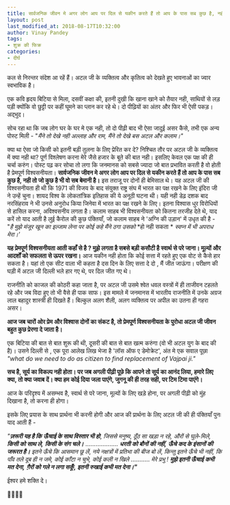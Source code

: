 ```yaml
---
title: सार्वजनिक जीवन मे अगर लोग आप पर दिल से यकीन करते हैं तो आप के पास सब कुछ है, नही तो जो कुछ है भी वो सब बेमानी है।
layout: post
last_modified_at: 2018-08-17T10:32:00
author: Vinay Pandey
tags:
- शुक्र की फिक्र
categories:
- दीर्घ
---
```

कल से निरन्तर संदेश आ रहें हैं।
अटल जी के व्यक्तित्व और कृतित्व को देखते हुए भावनाओं का ज्वार स्वभाविक है। 

एक कवि हृदय बिटिया से मिला, दसवीं कक्षा की, इतनी दुखी कि खाना खाने को तैयार नही, साथियों से लड़ पड़ी क्योंकि वो छुट्टी पर कहीं घूमने का प्लान कर रहे थे। दो पीढ़ियों का अंतर और फिर भी ऐसी पकड़। अद्भुद। 

सोच रहा था कि जब लोग घर के घर मे एक नही, तो दो पीढ़ी बाद भी ऐसा जादुई असर कैसे, तभी
एक अन्य पोस्ट मिली -
"*मैंने तो देखे नही अल्लाह और राम,*
*मैंने तो देखे बस अटल और कलाम।"*

क्या था ऐसा जो किसी को इतनी बड़ी तुलना के लिए प्रेरित कर दे? निश्चित तौर पर अटल जी के व्यक्तित्व में क्या नही था?  पूर्ण विश्लेषण करना मेरे जैसे हजार के बूते की बात नही। इसलिए केवल एक पक्ष की ही चर्चा करुंग।  पोस्ट पढ़ कर सोचा तो लगा कि जनमानस को सबसे ज्यादा जो बात प्रभावित करती है वो होती है प्रेमपूर्ण विश्वसनीयता। **सार्वजनिक जीवन मे अगर लोग आप पर दिल से यकीन करते हैं तो आप के पास सब कुछ है, नही तो जो कुछ है भी वो सब बेमानी है।**
 इस तराजू पर दोनों ही बेमिसाल थे। यह अटल जी की विश्वसनीयता ही थी कि 1971 की विजय के बाद संयुक्त राष्ट्र संघ में भारत का पक्ष रखने के लिए इंदिरा जी ने उन्हें चुना। शायद विश्व के लोकतांत्रिक इतिहास की ये अनूठी घटना थी। यही नही डेढ़ दशक बाद नरसिंहराव ने भी उनसे अनुरोध किया जिनेवा में भारत का पक्ष रखने के लिए। इतना विश्वास धुर विरोधियों से हासिल करना,  अविश्वसनीय लगता है। कलाम साहब भी 
विश्वसनीयता को कितना तरजीह देते थे, याद करें तो याद आती है लुई कैरोल की कुछ पंक्तियाँ, जो कलाम साहब ने  'अग्नि की उड़ान' में उधृत की है -
"*है मुझे मंजूर*
*खून का इल्जाम लेना*
*पर कोई कहे*
*मैंने ठगा उसको*
*हो नही सकता *
*स्वप्न में भी अपराध मेरा।'*

**यह प्रेमपूर्ण विश्वसनीयता आती कहाँ से है ? मुझे लगता है सबसे बड़ी कसौटी है स्वार्थ से परे जाना। मूल्यों और आदर्शों को सफलता से ऊपर रखना।** आज यकीन नही होता कि कोई सत्ता में रहते हुए एक वोट से कैसे हार सकता है। यहां तो एक सीट वाला भी कहता है दस दिन के लिए सत्ता दे दो , मैं जीत जाऊंगा। परीक्षण की घड़ी में  अटल जी दिल्ली भले हार गए थे, पर दिल जीत गए थे। 

राजनीति को काजल की कोठरी कहा जाता है, पर अटल जी उसमे श्वेत धवल वस्त्रों में ही ताजीवन टहलते रहे और जब विदा हुए तो भी वैसे ही पाक साफ। इस मामले में जनमानस में भारतीय राजनीति में उनके अग्रज लाल बहादुर शास्त्री ही दिखते हैं। बिल्कुल अलग शैली, अलग व्यक्तित्व पर अपील का उतना ही गहरा असर। 

**आज जब चारों ओर प्रेम और  विश्वास दोनों का संकट है, तो प्रेमपूर्ण विश्वसनीयता के पुरोधा अटल जी जीवन बहुत कुछ प्रेरणा दे जाता है।**

एक बिटिया की बात से बात शुरू की थी, दूसरी की बात से बात खत्म करुंगा (वो भी अटल युग के बाद की है)। उसने दिल्ली से , एक पूरा आलेख लिख भेजा है 'लॉस ऑफ ए डेमोक्रेट', अंत मे एक सवाल पूछा *"what do we need to do as citizen to find replacement of Vajpai ji."* 

**सच है, सूर्य का विकल्प नही होता। पर जब अगली पीढ़ी पूछे कि आपने तो सूर्य का आनंद लिया, हमारे लिए क्या, तो क्या जवाब दें। क्या हम कोई दिया जला पाएंगे, जुगनू की ही तरह सही, पर टिम टिमा पाएंगे।** 

आज के परिदृश्य में असम्भव है, स्वार्थ से परे जाना, मूल्यों के लिए खड़े होना, पर अगली पीढ़ी को मुंह दिखाना है, तो करना ही होगा। 

इसके लिए प्रयास के साथ प्रार्थना भी करनी होगी और आज की प्रार्थना के लिए अटल जी की ही पंक्तियाँ पुनः याद आती हैं -

*"**ज़रूरी यह है कि***
***ऊँचाई के साथ विस्तार भी हो***, 
*जिससे मनुष्य*, 
*ठूँठ सा खड़ा न रहे,* 
*औरों से घुले-मिले,*
***किसी को साथ ले,***
***किसी के संग चले।*** 
...................
***धरती को बौनों की नहीं,*** 
***ऊँचे कद के इंसानों की जरूरत है।*** 
*इतने ऊँचे कि आसमान छू लें*, 
*नये नक्षत्रों में प्रतिभा की बीज बो लें*, 
*किन्तु इतने ऊँचे भी नहीं,*
*कि पाँव तले दूब ही न जमे,*
*कोई काँटा न चुभे,*
*कोई कली न खिले*
...........
*मेरे प्रभु !*
***मुझे इतनी ऊँचाई कभी मत देना,***
***ग़ैरों को गले न लगा सकूँ*,**
***इतनी रुखाई कभी मत देना।"***

ईश्वर हमे शक्ति दे। 

🙏🙏🙏🙏


